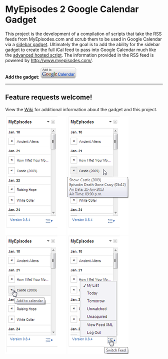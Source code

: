 # MyEpisodes 2 Google Calendar Gadget
This project is the development of a compilation of scripts that take the RSS feeds from MyEpisodes.com and scrub them to be used in Google Calendar via a [sidebar gadget](https://developers.google.com/google-apps/calendar/gadgets/sidebar/). Ultimately the goal is to add the ability for the sidebar gadget to create the full iCal feed to pass into Google Calendar much like the [advanced hosted script](https://code.google.com/p/my-episodes-2-ical/wiki/ScriptSetup). The information provided in the RSS feed is powered by http://www.myepisodes.com/.

**Add the gadget:** <a href="https://www.google.com/calendar/render?gadgeturl=https://github.com/neojato/my-episodes-2-ical/blob/master/myepisodes2ical.xml"><img src="https://github.com/neojato/my-episodes-2-ical/blob/master/images/addToGC.gif"/></a>

***

## Feature requests welcome!
View the [Wiki](https://github.com/neojato/my-episodes-2-ical/wiki) for additional information about the gadget and this project.

![](https://github.com/neojato/my-episodes-2-ical/blob/master/images/v0.8.4/screenshot1.1.png)
![](https://github.com/neojato/my-episodes-2-ical/blob/master/images/v0.8.4/screenshot2.1.png)
![](https://github.com/neojato/my-episodes-2-ical/blob/master/images/v0.8.4/screenshot3.1.png)
![](https://github.com/neojato/my-episodes-2-ical/blob/master/images/v0.8.4/screenshot4.1.png)
